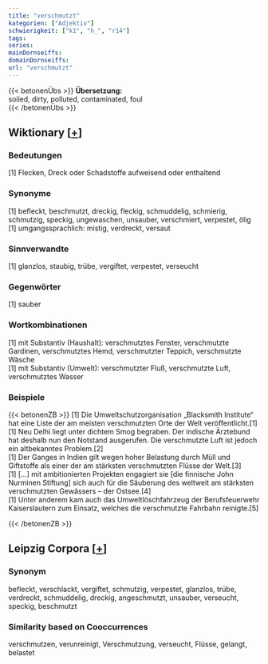 ```yaml
---
title: "verschmutzt"
kategorien: ["Adjektiv"]
schwierigkeit: ["k1", "h_", "r14"]
tags:
series:
mainDornseiffs:
domainDornseiffs:
url: "verschmutzt"
---
```


{{< betonenÜbs >}}
**Übersetzung:**  
soiled, dirty, polluted, contaminated, foul  
{{< /betonenÜbs >}}

## Wiktionary [[+](https://de.wiktionary.org/wiki/verschmutzt)]

### Bedeutungen
[1] Flecken, Dreck oder Schadstoffe aufweisend oder enthaltend  

### Synonyme
[1] befleckt, beschmutzt, dreckig, fleckig, schmuddelig, schmierig, schmutzig, speckig, ungewaschen, unsauber, verschmiert, verpestet, ölig  
[1] umgangssprachlich: mistig, verdreckt, versaut  

### Sinnverwandte
[1] glanzlos, staubig, trübe, vergiftet, verpestet, verseucht  

### Gegenwörter
[1] sauber  

### Wortkombinationen
[1] mit Substantiv (Haushalt): verschmutztes Fenster, verschmutzte Gardinen, verschmutztes Hemd, verschmutzter Teppich, verschmutzte Wäsche  
[1] mit Substantiv (Umwelt): verschmutzter Fluß, verschmutzte Luft, verschmutztes Wasser  

### Beispiele
{{< betonenZB >}}
[1] Die Umweltschutzorganisation „Blacksmith Institute“ hat eine Liste der am meisten verschmutzten Orte der Welt veröffentlicht.[1]  
[1] Neu Delhi liegt unter dichtem Smog begraben. Der indische Ärztebund hat deshalb nun den Notstand ausgerufen. Die verschmutzte Luft ist jedoch ein altbekanntes Problem.[2]  
[1] Der Ganges in Indien gilt wegen hoher Belastung durch Müll und Giftstoffe als einer der am stärksten verschmutzten Flüsse der Welt.[3]  
[1] […] mit ambitionierten Projekten engagiert sie [die finnische John Nurminen Stiftung] sich auch für die Säuberung des weltweit am stärksten verschmutzten Gewässers – der Ostsee.[4]  
[1] Unter anderem kam auch das Umweltlöschfahrzeug der Berufsfeuerwehr Kaiserslautern zum Einsatz, welches die verschmutzte Fahrbahn reinigte.[5]  

{{< /betonenZB >}}

## Leipzig Corpora [[+](https://corpora.uni-leipzig.de/en/res?word=verschmutzt&corpusId=deu_newscrawl-public_2018)]


### Synonym
befleckt, verschlackt, vergiftet, schmutzig, verpestet, glanzlos, trübe, verdreckt, schmuddelig, dreckig, angeschmutzt, unsauber, verseucht, speckig, beschmutzt


### Similarity based on Cooccurrences
verschmutzen, verunreinigt, Verschmutzung, verseucht, Flüsse, gelangt, belastet

